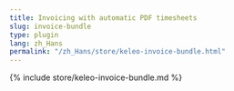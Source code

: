 ```yaml
---
title: Invoicing with automatic PDF timesheets
slug: invoice-bundle
type: plugin
lang: zh_Hans
permalink: "/zh_Hans/store/keleo-invoice-bundle.html"
---
```


{% include store/keleo-invoice-bundle.md %}
